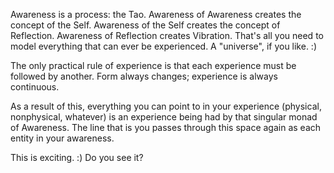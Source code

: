 Awareness is a process: the Tao. Awareness of Awareness creates the concept of the Self. Awareness of the Self creates the concept of Reflection. Awareness of Reflection creates Vibration. That's all you need to model everything that can ever be experienced. A "universe", if you like. :)

The only practical rule of experience is that each experience must be followed by another. Form always changes; experience is always continuous.

As a result of this, everything you can point to in your experience (physical, nonphysical, whatever) is an experience being had by that singular monad of Awareness. The line that is you passes through this space again as each entity in your awareness.

This is exciting. :) Do you see it?
